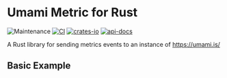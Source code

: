 # Umami Metric for Rust

![Maintenance](https://img.shields.io/badge/maintenance-actively--developed-brightgreen.svg)
[![CI](https://github.com/Cobular/umami_metrics/actions/workflows/main.yml/badge.svg)](https://github.com/Cobular/umami_metrics/actions)
[![crates-io](https://img.shields.io/crates/v/umami_metrics.svg)](https://crates.io/crates/umami_metrics)
[![api-docs](https://docs.rs/umami_metrics/badge.svg)](https://docs.rs/umami_metrics)

A Rust library for sending metrics events to an instance of https://umami.is/

## Basic Example



